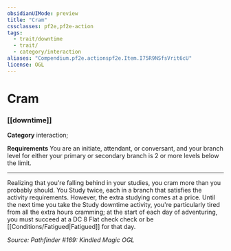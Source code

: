 ```yaml
---
obsidianUIMode: preview
title: "Cram"
cssclasses: pf2e,pf2e-action
tags:
  - trait/downtime
  - trait/
  - category/interaction
aliases: "Compendium.pf2e.actionspf2e.Item.I75R9NSfsVrit6cU"
license: OGL
---
```

# Cram

### [[downtime]]

**Category** interaction; 




**Requirements** You are an initiate, attendant, or conversant, and your branch level for either your primary or secondary branch is 2 or more levels below the limit.

* * *

Realizing that you're falling behind in your studies, you cram more than you probably should. You Study twice, each in a branch that satisfies the activity requirements. However, the extra studying comes at a price. Until the next time you take the Study downtime activity, you're particularly tired from all the extra hours cramming; at the start of each day of adventuring, you must succeed at a DC 8 Flat check check or be [[Conditions/Fatigued|Fatigued]] for that day.

*Source: Pathfinder #169: Kindled Magic*
*OGL*